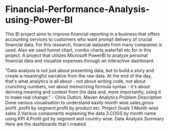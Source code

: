 # Financial-Performance-Analysis-using-Power-BI
This BI project aims to improve financial reporting in a business that offers accounting services to customers who want prompt delivery of crucial financial data. For this research, financial datasets from many companies is used. Also we used funnel chart, combo charts,waterfall etc for  in this project.
A project that utilizes Microsoft PowerBI to analyze personal financial data and visualize expenses through an interactive dashboard.

"Data analysis is not just about presenting data, but to build a story and create a meaningful narrative from the raw data. At the end of the day, that's what analytics is all about - not about writing code, not about crunching numbers, not about memorizing formula syntax - it's about deriving meaning and context from the data and, more importantly, using it to make real change." - Chris Dutton, Maven Analytics
Problem Description
Done various visualisation to understand easily month wise sales,gross profit ,profit by segment,profit by product etc.
Project Goals
1.Month wise sales
2.Various components explaining the data
3.COGS by month name using KPI
4.Profit got by segment and country wise.
Data Analysis Summary
Here are the dashboards that I created.


